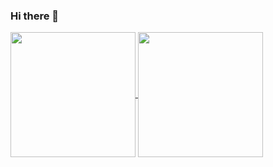 ### Hi there 👋

<a href="https://github.com/natlee">
  <img height=200 align="center" src="https://github-readme-stats.vercel.app/api?username=natlee" />
</a>
<a href="https://github.com/natlee">
  <img height=200 align="center" src="https://github-readme-stats.vercel.app/api/top-langs?username=natlee&layout=compact&langs_count=8&card_width=320" />
</a>